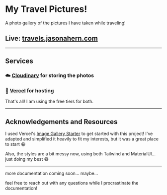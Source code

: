 # My Travel Pictures!

A photo gallery of the pictures I have taken while traveling!

## Live: [travels.jasonahern.com](https://travels.jasonahern.com)

---

## Services

### ☁️ [**Cloudinary**](https://cloudinary.com/) for storing the photos

### 🚀 [**Vercel**](https://vercel.com/) for hosting

That's all! I am using the free tiers for both.

---

## Acknowledgements and Resources

I used Vercel's [Image Gallery Starter](https://vercel.com/templates/next.js/image-gallery-starter) to get started with this project! I've adapted and simplified it heavily to fit my interests, but it was a great place to start 😀

Also, the styles are a bit messy now, using both Tailwind and MaterialUI... just doing my best 😅

---

more documentation coming soon... maybe...

feel free to reach out with any questions while I procrastinate the documentation!
